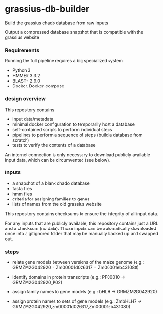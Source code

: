 # grassius-db-builder
Build the grassius chado database from raw inputs

Output a compressed database snapshot that is compatible with the grassius website


### Requirements

Running the full pipeline requires a big specialized system

* Python 3
* HMMER 3.3.2
* BLAST+ 2.9.0
* Docker, Docker-compose


### design overview 

This repository contains
* input data/metadata
* minimal docker configuration to temporarily host a database
* self-contained scripts to perform individual steps
* pipelines to perform a sequence of steps (build a database from scratch)
* tests to verify the contents of a database

An internet connection is only necessary to download publicly available input data, which can be circumvented (see below).


### inputs

* a snapshot of a blank chado database
* fasta files
* hmm files
* criteria for assigning families to genes
* lists of names from the old grassius website

This repository contains checksums to ensure the integrity of all input data.

For any inputs that are publicly available, this repository contains just a URL and a checksum (no data). Those inputs can be automatically downloaded once into a gitignored folder that may be manually backed up and swapped out. 



### steps

* relate gene models between versions of the maize genome (e.g.: GRMZM2G042920 = Zm00001d026317 = Zm00001eb431080)

* identify domains in protein transcripts (e.g.: PF00010 -> GRMZM2G042920_P02)

* assign family names to gene models (e.g.: bHLH -> GRMZM2G042920)

* assign protein names to sets of gene models (e.g.: ZmbHLH7 -> GRMZM2G042920,Zm00001d026317,Zm00001eb431080)
